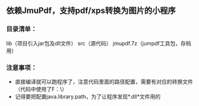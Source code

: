 ## 依赖JmuPdf，支持pdf/xps转换为图片的小程序 ##
### 目录清单： ###
lib（项目引入jar包及dll文件）
src（源代码）
jmupdf.7z（jumpdf工具包，存档用）

### 注意事项： ###

- 直接编译就可以跑程序了，注意代码里面的路径配置，需要有对应的转换文件（代码中使用了F：\）
- 记得要把配置java.library.path，为了让程序发现*.dll*文件用的
